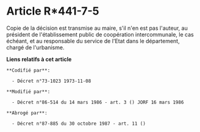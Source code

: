 # Article R*441-7-5

Copie de la décision est transmise au maire, s'il n'en est pas l'auteur, au président de l'établissement public de
coopération intercommunale, le cas échéant, et au responsable du service de l'Etat dans le département, chargé de
l'urbanisme.

**Liens relatifs à cet article**

	**Codifié par**:

	  - Décret n°73-1023 1973-11-08

	**Modifié par**:

	  - Décret n°86-514 du 14 mars 1986 - art. 3 () JORF 16 mars 1986

	**Abrogé par**:

	  - Décret n°87-885 du 30 octobre 1987 - art. 11 ()
